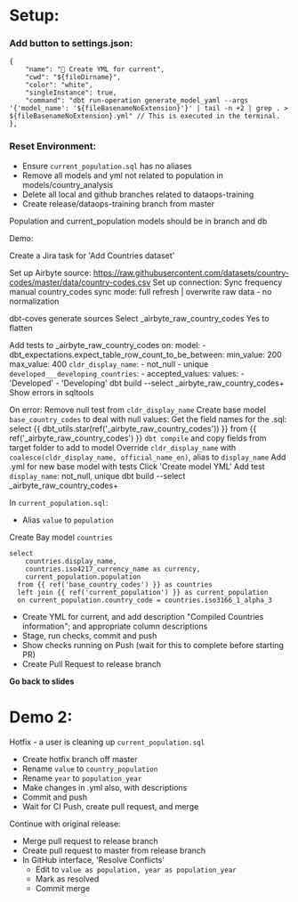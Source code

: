 # Setup:
### Add button to settings.json:
```
{
    "name": "📝 Create YML for current",
    "cwd": "${fileDirname}",
    "color": "white",
    "singleInstance": true,
    "command": "dbt run-operation generate_model_yaml --args '{'model_name': '${fileBasenameNoExtension}'}' | tail -n +2 | grep . > ${fileBasenameNoExtension}.yml" // This is executed in the terminal.
},
```

### Reset Environment:
- Ensure `current_population.sql` has no aliases
- Remove all models and yml not related to population in models/country_analysis
- Delete all local and github branches related to dataops-training
- Create release/dataops-training branch from master

Population and current_population models should be in branch and db




Demo:

Create a Jira task for 'Add Countries dataset'

Set up Airbyte source:
    https://raw.githubusercontent.com/datasets/country-codes/master/data/country-codes.csv
    Set up connection:
    Sync frequency manual
    country_codes sync mode: full refresh | overwrite
    raw data - no normalization

dbt-coves generate sources
    Select _airbyte_raw_country_codes
    Yes to flatten

Add tests to _airbyte_raw_country_codes on:
    model:
        - dbt_expectations.expect_table_row_count_to_be_between:
            min_value: 200
            max_value: 400
    `cldr_display_name`: 
        - not_null
        - unique
    `developed___developing_countries`: 
        - accepted_values:
            values:
              - 'Developed'
              - 'Developing'
    dbt build --select _airbyte_raw_country_codes+
    Show errors in sqltools

On error:
    Remove null test from `cldr_display_name`
    Create base model `base_country_codes` to deal with null values:
        Get the field names for the .sql:
            select {{ dbt_utils.star(ref('_airbyte_raw_country_codes')) }} from {{ ref('_airbyte_raw_country_codes') }}
            `dbt compile` and copy fields from target folder to add to model
        Override `cldr_display_name` with `coalesce(cldr_display_name, official_name_en)`, alias to `display_name`
        Add .yml for new base model with tests
            Click 'Create model YML'
            Add test `display_name`: not_null, unique
        dbt build --select _airbyte_raw_country_codes+

In `current_population.sql`:
- Alias `value` to `population`

Create Bay model `countries`

```
select
    countries.display_name,
    countries.iso4217_currency_name as currency,
    current_population.population
  from {{ ref('base_country_codes') }} as countries
  left join {{ ref('current_population') }} as current_population
  on current_population.country_code = countries.iso3166_1_alpha_3
  ```

- Create YML for current, and add description "Compiled Countries information"; and appropriate column descriptions
- Stage, run checks, commit and push
- Show checks running on Push (wait for this to complete before starting PR)
- Create Pull Request to release branch

**Go back to slides**


# Demo 2:

Hotfix - a user is cleaning up `current_population.sql`
- Create hotfix branch off master
- Rename `value` to `country_population`
- Rename `year` to `population_year`
- Make changes in .yml also, with descriptions
- Commit and push
- Wait for CI Push, create pull request, and merge

Continue with original release:
- Merge pull request to release branch
- Create pull request to master from release branch
- In GitHub interface, 'Resolve Conflicts'
  - Edit to `value as population, year as population_year`
  - Mark as resolved
  - Commit merge

